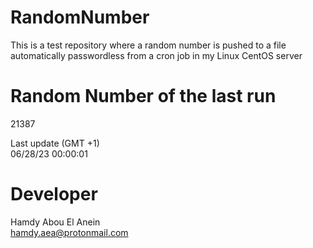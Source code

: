 # RandomNumber    
This is a test repository where a random number is pushed to a file automatically passwordless from a cron job in my Linux CentOS server    
# Random Number of the last run   
21387
      
Last update (GMT +1)    
06/28/23 00:00:01
# Developer    
Hamdy Abou El Anein   
hamdy.aea@protonmail.com
